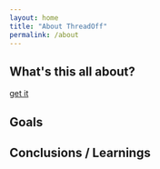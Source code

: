 ```yaml
---
layout: home
title: "About ThreadOff"
permalink: /about
---
```

## What's this all about?

[get it](get-it.markdown)

## Goals

## Conclusions / Learnings
